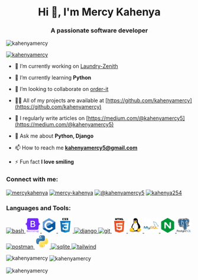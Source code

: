 <h1 align="center">Hi 👋, I'm Mercy Kahenya</h1>
<h3 align="center">A passionate software developer</h3>

<p align="left"> <img src="https://komarev.com/ghpvc/?username=kahenyamercy&label=Profile%20views&color=0e75b6&style=flat" alt="kahenyamercy" /> </p>

<p align="left"> <a href="https://github.com/ryo-ma/github-profile-trophy"><img src="https://github-profile-trophy.vercel.app/?username=kahenyamercy" alt="kahenyamercy" /></a> </p>

- 🔭 I’m currently working on [Laundry-Zenith](https://github.com/kahenyamercy/HiveMind)

- 🌱 I’m currently learning **Python**

- 👯 I’m looking to collaborate on [order-it](https://github.com/kahenyamercy/order-it)

- 👨‍💻 All of my projects are available at [https://github.com/kahenyamercy](https://github.com/kahenyamercy)

- 📝 I regularly write articles on [https://medium.com/@kahenyamercy5](https://medium.com/@kahenyamercy5)

- 💬 Ask me about **Python, Django**

- 📫 How to reach me **kahenyamercy5@gmail.com**

- ⚡ Fun fact **I love smiling**

<h3 align="left">Connect with me:</h3>
<p align="left">
<a href="https://twitter.com/mercykahenya" target="blank"><img align="center" src="https://raw.githubusercontent.com/rahuldkjain/github-profile-readme-generator/master/src/images/icons/Social/twitter.svg" alt="mercykahenya" height="30" width="40" /></a>
<a href="https://linkedin.com/in/mercy-kahenya" target="blank"><img align="center" src="https://raw.githubusercontent.com/rahuldkjain/github-profile-readme-generator/master/src/images/icons/Social/linked-in-alt.svg" alt="mercy-kahenya" height="30" width="40" /></a>
<a href="https://medium.com/@kahenyamercy5" target="blank"><img align="center" src="https://raw.githubusercontent.com/rahuldkjain/github-profile-readme-generator/master/src/images/icons/Social/medium.svg" alt="@kahenyamercy5" height="30" width="40" /></a>
<a href="https://discord.gg/kahenya254" target="blank"><img align="center" src="https://raw.githubusercontent.com/rahuldkjain/github-profile-readme-generator/master/src/images/icons/Social/discord.svg" alt="kahenya254" height="30" width="40" /></a>
</p>

<h3 align="left">Languages and Tools:</h3>
<p align="left"> <a href="https://www.gnu.org/software/bash/" target="_blank" rel="noreferrer"> <img src="https://www.vectorlogo.zone/logos/gnu_bash/gnu_bash-icon.svg" alt="bash" width="40" height="40"/> </a> <a href="https://getbootstrap.com" target="_blank" rel="noreferrer"> <img src="https://raw.githubusercontent.com/devicons/devicon/master/icons/bootstrap/bootstrap-plain-wordmark.svg" alt="bootstrap" width="40" height="40"/> </a> <a href="https://www.cprogramming.com/" target="_blank" rel="noreferrer"> <img src="https://raw.githubusercontent.com/devicons/devicon/master/icons/c/c-original.svg" alt="c" width="40" height="40"/> </a> <a href="https://www.w3schools.com/css/" target="_blank" rel="noreferrer"> <img src="https://raw.githubusercontent.com/devicons/devicon/master/icons/css3/css3-original-wordmark.svg" alt="css3" width="40" height="40"/> </a> <a href="https://www.djangoproject.com/" target="_blank" rel="noreferrer"> <img src="https://cdn.worldvectorlogo.com/logos/django.svg" alt="django" width="40" height="40"/> </a> <a href="https://git-scm.com/" target="_blank" rel="noreferrer"> <img src="https://www.vectorlogo.zone/logos/git-scm/git-scm-icon.svg" alt="git" width="40" height="40"/> </a> <a href="https://www.w3.org/html/" target="_blank" rel="noreferrer"> <img src="https://raw.githubusercontent.com/devicons/devicon/master/icons/html5/html5-original-wordmark.svg" alt="html5" width="40" height="40"/> </a> <a href="https://www.linux.org/" target="_blank" rel="noreferrer"> <img src="https://raw.githubusercontent.com/devicons/devicon/master/icons/linux/linux-original.svg" alt="linux" width="40" height="40"/> </a> <a href="https://www.mysql.com/" target="_blank" rel="noreferrer"> <img src="https://raw.githubusercontent.com/devicons/devicon/master/icons/mysql/mysql-original-wordmark.svg" alt="mysql" width="40" height="40"/> </a> <a href="https://www.nginx.com" target="_blank" rel="noreferrer"> <img src="https://raw.githubusercontent.com/devicons/devicon/master/icons/nginx/nginx-original.svg" alt="nginx" width="40" height="40"/> </a> <a href="https://www.postgresql.org" target="_blank" rel="noreferrer"> <img src="https://raw.githubusercontent.com/devicons/devicon/master/icons/postgresql/postgresql-original-wordmark.svg" alt="postgresql" width="40" height="40"/> </a> <a href="https://postman.com" target="_blank" rel="noreferrer"> <img src="https://www.vectorlogo.zone/logos/getpostman/getpostman-icon.svg" alt="postman" width="40" height="40"/> </a> <a href="https://www.python.org" target="_blank" rel="noreferrer"> <img src="https://raw.githubusercontent.com/devicons/devicon/master/icons/python/python-original.svg" alt="python" width="40" height="40"/> </a> <a href="https://www.sqlite.org/" target="_blank" rel="noreferrer"> <img src="https://www.vectorlogo.zone/logos/sqlite/sqlite-icon.svg" alt="sqlite" width="40" height="40"/> </a> <a href="https://tailwindcss.com/" target="_blank" rel="noreferrer"> <img src="https://www.vectorlogo.zone/logos/tailwindcss/tailwindcss-icon.svg" alt="tailwind" width="40" height="40"/> </a> </p>

<p><img align="left" src="https://github-readme-stats.vercel.app/api/top-langs?username=kahenyamercy&show_icons=true&locale=en&layout=compact" alt="kahenyamercy" /></p>

<p>&nbsp;<img align="center" src="https://github-readme-stats.vercel.app/api?username=kahenyamercy&show_icons=true&locale=en" alt="kahenyamercy" /></p>

<p><img align="center" src="https://github-readme-streak-stats.herokuapp.com/?user=kahenyamercy&" alt="kahenyamercy" /></p>
